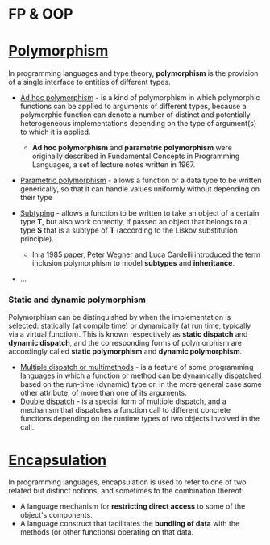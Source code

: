 # FP & OOP

# [Polymorphism](https://en.wikipedia.org/wiki/Polymorphism_(computer_science))

In programming languages and type theory, **polymorphism**  is the provision of a single interface to entities of different types.



- [Ad hoc polymorphism](https://en.wikipedia.org/wiki/Ad_hoc_polymorphism) - is a kind of polymorphism in which polymorphic functions can be applied to arguments of different types, because a polymorphic function can denote a number of distinct and potentially heterogeneous implementations depending on the type of argument(s) to which it is applied. 
  - **Ad hoc polymorphism** and **parametric polymorphism** were originally described in Fundamental Concepts in Programming Languages, a set of lecture notes written in 1967.
  
-	[Parametric polymorphism](https://en.wikipedia.org/wiki/Parametric_polymorphism) - allows a function or a data type to be written generically, so that it can handle values uniformly without depending on their type

- [Subtyping](https://en.wikipedia.org/wiki/Subtyping) - allows a function to be written to take an object of a certain type **T**, but also work correctly, if passed an object that belongs to a type **S** that is a subtype of **T** (according to the Liskov substitution principle).
  - In a 1985 paper, Peter Wegner and Luca Cardelli introduced the term inclusion polymorphism to model **subtypes** and **inheritance**.
- ...

### Static and dynamic polymorphism

Polymorphism can be distinguished by when the implementation is selected: statically (at compile time) or dynamically (at run time, typically via a virtual function). This is known respectively as **static dispatch** and **dynamic dispatch**, and the corresponding forms of polymorphism are accordingly called **static polymorphism** and **dynamic polymorphism**.

- [Multiple dispatch or multimethods](https://en.wikipedia.org/wiki/Multiple_dispatch) -  is a feature of some programming languages in which a function or method can be dynamically dispatched based on the run-time (dynamic) type or, in the more general case some other attribute, of more than one of its arguments.
- [Double dispatch](https://en.wikipedia.org/wiki/Double_dispatch) - is a special form of multiple dispatch, and a mechanism that dispatches a function call to different concrete functions depending on the runtime types of two objects involved in the call. 

# [Encapsulation](https://en.wikipedia.org/wiki/Encapsulation_(computer_programming)) 

In programming languages, encapsulation is used to refer to one of two related but distinct notions, and sometimes to the combination thereof:
- A language mechanism for **restricting direct access** to some of the object's components.
- A language construct that facilitates the **bundling of data** with the methods (or other functions) operating on that data.
